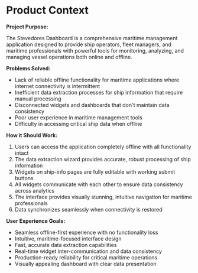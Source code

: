 # Product Context

**Project Purpose:**

The Stevedores Dashboard is a comprehensive maritime management application designed to provide ship operators, fleet managers, and maritime professionals with powerful tools for monitoring, analyzing, and managing vessel operations both online and offline.

**Problems Solved:**

*   Lack of reliable offline functionality for maritime applications where internet connectivity is intermittent
*   Inefficient data extraction processes for ship information that require manual processing
*   Disconnected widgets and dashboards that don't maintain data consistency
*   Poor user experience in maritime management tools
*   Difficulty in accessing critical ship data when offline

**How it Should Work:**

1.  Users can access the application completely offline with all functionality intact
2.  The data extraction wizard provides accurate, robust processing of ship information
3.  Widgets on ship-info pages are fully editable with working submit buttons
4.  All widgets communicate with each other to ensure data consistency across analytics
5.  The interface provides visually stunning, intuitive navigation for maritime professionals
6.  Data synchronizes seamlessly when connectivity is restored

**User Experience Goals:**

*   Seamless offline-first experience with no functionality loss
*   Intuitive, maritime-focused interface design
*   Fast, accurate data extraction capabilities
*   Real-time widget inter-communication and data consistency
*   Production-ready reliability for critical maritime operations
*   Visually appealing dashboard with clear data presentation
